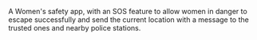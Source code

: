 A Women's safety app, with an SOS feature to allow women in danger to escape successfully and send the current location with a message to the trusted ones and nearby police stations.
